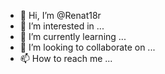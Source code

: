 - 👋 Hi, I’m @Renat18r
- 👀 I’m interested in ...
- 🌱 I’m currently learning ...
- 💞️ I’m looking to collaborate on ...
- 📫 How to reach me ...

<!---
Renat18r/Renat18r is a ✨ special ✨ repository because its `README.md` (this file) appears on your GitHub profile.
You can click the Preview link to take a look at your changes.
--->
